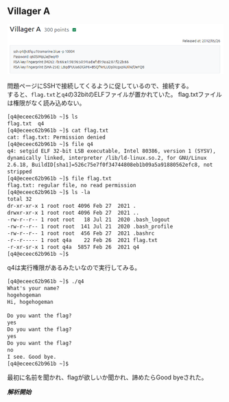 ## Villager A

![](img/villagerA1.png) 

問題ページにSSHで接続してくるように促しているので、接続する。  
すると、`flag.txt`と`q4`の32bitのELFファイルが置かれていた。
flag.txtファイルは権限がなく読み込めない。  


```
[q4@eceec62b961b ~]$ ls
flag.txt  q4
[q4@eceec62b961b ~]$ cat flag.txt 
cat: flag.txt: Permission denied
[q4@eceec62b961b ~]$ file q4 
q4: setgid ELF 32-bit LSB executable, Intel 80386, version 1 (SYSV), dynamically linked, interpreter /lib/ld-linux.so.2, for GNU/Linux 2.6.18, BuildID[sha1]=526c75e7f0f34744808eb1b09a5a91880562efc8, not stripped
[q4@eceec62b961b ~]$ file flag.txt 
flag.txt: regular file, no read permission
[q4@eceec62b961b ~]$ ls -la
total 32
dr-xr-xr-x 1 root root 4096 Feb 27  2021 .
drwxr-xr-x 1 root root 4096 Feb 27  2021 ..
-rw-r--r-- 1 root root   18 Jul 21  2020 .bash_logout
-rw-r--r-- 1 root root  141 Jul 21  2020 .bash_profile
-rw-r--r-- 1 root root  456 Feb 27  2021 .bashrc
-r--r----- 1 root q4a    22 Feb 26  2021 flag.txt
-r-xr-sr-x 1 root q4a  5857 Feb 26  2021 q4
[q4@eceec62b961b ~]$
```

q4は実行権限があるみたいなので実行してみる。 
```
[q4@eceec62b961b ~]$ ./q4 
What's your name?
hogehogeman
Hi, hogehogeman

Do you want the flag?
yes
Do you want the flag?
yes
Do you want the flag?
no
I see. Good bye.
[q4@eceec62b961b ~]$ 
```

最初に名前を聞かれ、flagが欲しいか聞かれ、諦めたらGood byeされた。  

***解析開始***

